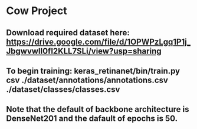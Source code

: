 # Cow Project
## Download required dataset here: https://drive.google.com/file/d/1OPWPzLgq1P1j_JbgwvwIl0fI2KLL7SLi/view?usp=sharing
## To begin training: keras_retinanet/bin/train.py csv ./dataset/annotations/annotations.csv ./dataset/classes/classes.csv
## Note that the default of backbone architecture is DenseNet201 and the dafault of epochs is 50.
